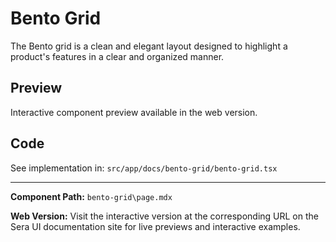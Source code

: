 # Bento Grid 
The Bento grid is a clean and elegant layout designed to highlight a product's features in a clear and organized manner.

## Preview

Interactive component preview available in the web version.

## Code

See implementation in: `src/app/docs/bento-grid/bento-grid.tsx`

---

**Component Path:** `bento-grid\page.mdx`

**Web Version:** Visit the interactive version at the corresponding URL on the Sera UI documentation site for live previews and interactive examples.
